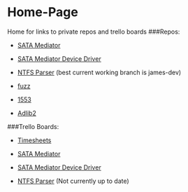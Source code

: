 # Home-Page
Home for links to private repos and trello boards
###Repos:

- [SATA Mediator](https://github.com/SiCoreTech/SATA_Mediator)

- [SATA Mediator Device Driver](https://github.com/SiCoreTech/SATA_Mediator_Device_Driver)

- [NTFS Parser](https://github.com/SiCoreTech/NTFSParser) (best current working branch is james-dev)

- [fuzz](https://github.com/SiCoreTech/fuzz)

- [1553](https://github.com/SiCoreTech/1553)

- [Adlib2](https://github.com/SiCoreTech/Adlib2)

###Trello Boards:

- [Timesheets](https://trello.com/b/4RKYVSjq/timesheets)

- [SATA Mediator](https://trello.com/b/TTRYGGLa/sata)

- [SATA Mediator Device Driver](https://trello.com/b/kBWeIwE9/sata-m-device-driver)

- [NTFS Parser](https://trello.com/b/EkX0WcPr/ntfsparser) (Not currently up to date)
